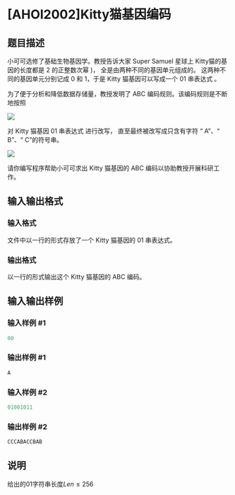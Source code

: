 # [AHOI2002]Kitty猫基因编码

## 题目描述

小可可选修了基础生物基因学。教授告诉大家 Super Samuel 星球上 Kitty猫的基因的长度都是 2 的正整数次幂 )， 全是由两种不同的基因单元组成的。 这两种不同的基因单元分别记成 0 和 1，于是 Kitty 猫基因可以写成一个 01 串表达式 。

为了便于分析和降低数据存储量，教授发明了 ABC 编码规则。该编码规则是不断地按照

![](https://cdn.luogu.com.cn/upload/pic/1679.png)

对 Kitty 猫基因 01 串表达式 进行改写， 直至最终被改写成只含有字符 “ A”、“ B”、“ C”的符号串。

![](https://cdn.luogu.com.cn/upload/pic/1680.png)

请你编写程序帮助小可可求出 Kitty 猫基因的 ABC 编码以协助教授开展科研工作。

## 输入输出格式

### 输入格式

文件中以一行的形式存放了一个 Kitty 猫基因的 01 串表达式。

### 输出格式

以一行的形式输出这个 Kitty 猫基因的 ABC 编码。

## 输入输出样例

### 输入样例 #1

```cpp
00
```


### 输出样例 #1

```cpp
A
```


### 输入样例 #2

```cpp
01001011
```


### 输出样例 #2

```cpp
CCCABACCBAB
```


## 说明

给出的01字符串长度$Len\leq 256$

